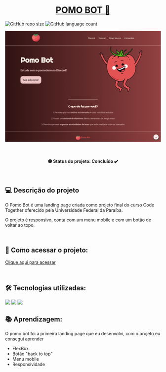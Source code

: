 <h1 align="center"><a href="#" alt="site do pomobot"> POMO BOT 🍅 </a></h1>

![GitHub repo size](https://img.shields.io/github/repo-size/anafts/PomoBot?style=for-the-badge)
![GitHub language count](https://img.shields.io/github/languages/count/anafts/PomoBot?style=for-the-badge)

![preview](./.github/preview.png)


<br><h4 align="center"> 🟢 Status do projeto:  Concluído ✔️   </h4> <br>

## 💻 Descrição do projeto 
 O Pomo Bot é uma landing page criada como projeto final do curso Code Together oferecido pela Universidade Federal da Paraíba. 
 
O projeto é responsivo, conta com um menu mobile e com um botão de voltar ao topo. 
 
 <br>

## 🚀 Como acessar o projeto:
[Clique aqui para acessar](https://anafts.github.io/PomoBot/)

<br>

## 🛠️ Tecnologias utilizadas:  

<img src="https://img.shields.io/badge/HTML5-E34F26?style=for-the-badge&logo=html5&logoColor=white">
<img src="https://img.shields.io/badge/CSS3-1572B6?style=for-the-badge&logo=css3&logoColor=white">
<img src="https://img.shields.io/badge/JavaScript-F7DF1E?style=for-the-badge&logo=javascript&logoColor=black">

<br>

## 📚 Aprendizagem:

O pomo bot foi a primeira landing page que eu desenvolvi, com o projeto eu consegui aprender
- FlexBox
- Botão "back to top"
- Menu mobile
- Responsividade






